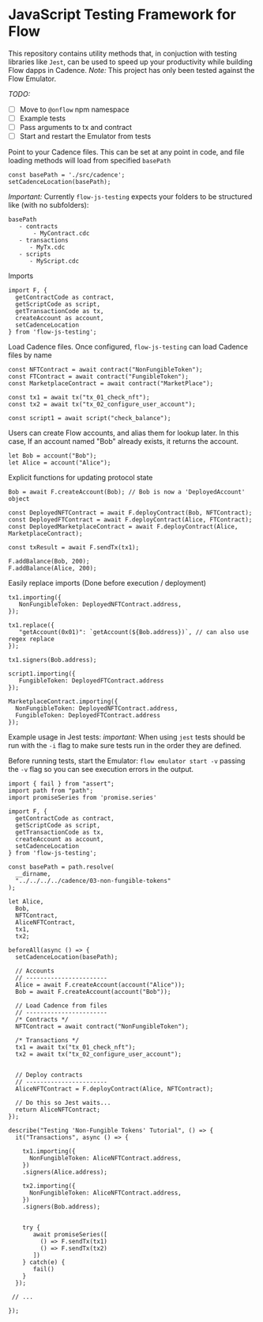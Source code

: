 # JavaScript Testing Framework for Flow

This repository contains utility methods that, in conjuction with testing libraries like `Jest`,
can be used to speed up your productivity while building Flow dapps in Cadence. 
_Note:_ This project has only been tested against the Flow Emulator.


*TODO:*
- [ ] Move to `@onflow` npm namespace
- [ ] Example tests
- [ ] Pass arguments to tx and contract
- [ ] Start and restart the Emulator from tests

Point to your Cadence files. This can be set at any point in code, and file loading methods will load from specified `basePath`
```
const basePath = './src/cadence';
setCadenceLocation(basePath);
```
*Important:* Currently `flow-js-testing` expects your folders to be structured like (with no subfolders): 
```
basePath
   - contracts
       - MyContract.cdc
   - transactions
      - MyTx.cdc
   - scripts
      - MyScript.cdc
```

Imports
```
import F, {
  getContractCode as contract,
  getScriptCode as script,
  getTransactionCode as tx,
  createAccount as account,
  setCadenceLocation
} from 'flow-js-testing';
```


Load Cadence files. Once configured, `flow-js-testing` can load Cadence files by name
```
const NFTContract = await contract("NonFungibleToken");
const FTContract = await contract("FungibleToken");
const MarketplaceContract = await contract("MarketPlace");

const tx1 = await tx("tx_01_check_nft");
const tx2 = await tx("tx_02_configure_user_account");

const script1 = await script("check_balance");
```

Users can create Flow accounts, and alias them for lookup later. In this case, If an account named "Bob" already exists, it returns the account.

```
let Bob = account("Bob");
let Alice = account("Alice");
```



Explicit functions for updating protocol state
```
Bob = await F.createAccount(Bob); // Bob is now a 'DeployedAccount' object

const DeployedNFTContract = await F.deployContract(Bob, NFTContract);
const DeployedFTContract = await F.deployContract(Alice, FTContract);
const DeployedMarketplaceContract = await F.deployContract(Alice, MarketplaceContract);

const txResult = await F.sendTx(tx1);

F.addBalance(Bob, 200);
F.addBalance(Alice, 200);

```

Easily replace imports (Done before execution / deployment)

```
tx1.importing({
   NonFungibleToken: DeployedNFTContract.address,
});

tx1.replace({
   "getAccount(0x01)": `getAccount(${Bob.address})`, // can also use regex replace
});

tx1.signers(Bob.address);

script1.importing({
   FungibleToken: DeployedFTContract.address
});

MarketplaceContract.importing({
  NonFungibleToken: DeployedNFTContract.address,
  FungibleToken: DeployedFTContract.address
});
```

Example usage in Jest tests: *important:* When using `jest` tests should be run with the `-i` flag to make sure tests run in the order they are defined.

Before running tests, start the Emulator: `flow emulator start -v` passing the `-v` flag so you can see execution errors in the output.

```
import { fail } from "assert";
import path from "path";
import promiseSeries from 'promise.series'

import F, {
  getContractCode as contract,
  getScriptCode as script,
  getTransactionCode as tx,
  createAccount as account,
  setCadenceLocation
} from 'flow-js-testing';

const basePath = path.resolve(
  __dirname,
  "../../../../cadence/03-non-fungible-tokens"
);

let Alice,
  Bob,
  NFTContract,
  AliceNFTContract,
  tx1,
  tx2;

beforeAll(async () => {
  setCadenceLocation(basePath);

  // Accounts
  // -----------------------
  Alice = await F.createAccount(account("Alice"));
  Bob = await F.createAccount(account("Bob"));

  // Load Cadence from files
  // -----------------------
  /* Contracts */
  NFTContract = await contract("NonFungibleToken");

  /* Transactions */
  tx1 = await tx("tx_01_check_nft");
  tx2 = await tx("tx_02_configure_user_account");

 
  // Deploy contracts
  // -----------------------
  AliceNFTContract = F.deployContract(Alice, NFTContract);
   
  // Do this so Jest waits...
  return AliceNFTContract;
});

describe("Testing 'Non-Fungible Tokens' Tutorial", () => {
  it("Transactions", async () => {

    tx1.importing({
      NonFungibleToken: AliceNFTContract.address,
    })
    .signers(Alice.address);
    
    tx2.importing({
      NonFungibleToken: AliceNFTContract.address,
    })
    .signers(Bob.address);


    try {
       await promiseSeries([
         () => F.sendTx(tx1)
         () => F.sendTx(tx2)
       ])
    } catch(e) {
       fail()      
    }
  });

 // ...

});
```
